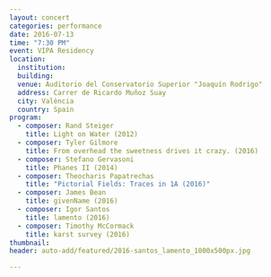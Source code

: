 ```yaml
---
layout: concert
categories: performance
date: 2016-07-13
time: "7:30 PM"
event: VIPA Residency
location:
  institution:
  building:
  venue: Auditorio del Conservatorio Superior "Joaquín Rodrigo"
  address: Carrer de Ricardo Muñoz Suay
  city: València
  country: Spain
program:
  - composer: Rand Steiger
    title: Light on Water (2012)
  - composer: Tyler Gilmore
    title: From overhead the sweetness drives it crazy. (2016)
  - composer: Stefano Gervasoni
    title: Phanes II (2014)
  - composer: Theocharis Papatrechas
    title: "Pictorial Fields: Traces in 1A (2016)"
  - composer: James Bean
    title: givenName (2016)
  - composer: Igor Santos
    title: lamento (2016)
  - composer: Timothy McCormack
    title: karst survey (2016)
thumbnail:
header: auto-add/featured/2016-santos_lamento_1000x500px.jpg

---
```

